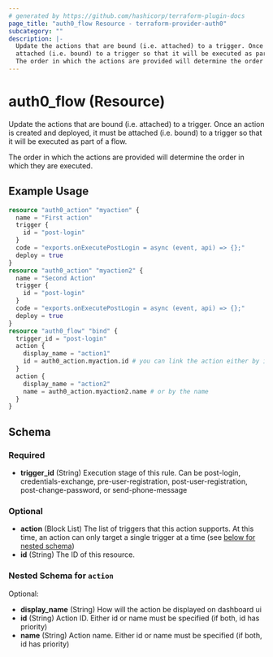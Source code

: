```yaml
---
# generated by https://github.com/hashicorp/terraform-plugin-docs
page_title: "auth0_flow Resource - terraform-provider-auth0"
subcategory: ""
description: |-
  Update the actions that are bound (i.e. attached) to a trigger. Once an action is created and deployed, it must be
  attached (i.e. bound) to a trigger so that it will be executed as part of a flow.
  The order in which the actions are provided will determine the order in which they are executed.
---
```


# auth0_flow (Resource)

Update the actions that are bound (i.e. attached) to a trigger. Once an action is created and deployed, it must be
attached (i.e. bound) to a trigger so that it will be executed as part of a flow.

The order in which the actions are provided will determine the order in which they are executed.

## Example Usage

```terraform
resource "auth0_action" "myaction" {
  name = "First action"
  trigger {
    id = "post-login"
  }
  code = "exports.onExecutePostLogin = async (event, api) => {};"
  deploy = true
}
resource "auth0_action" "myaction2" {
  name = "Second Action"
  trigger {
    id = "post-login"
  }
  code = "exports.onExecutePostLogin = async (event, api) => {};"
  deploy = true
}
resource "auth0_flow" "bind" {
  trigger_id = "post-login"
  action {
    display_name = "action1"
    id = auth0_action.myaction.id # you can link the action either by id
  }
  action {
    display_name = "action2"
    name = auth0_action.myaction2.name # or by the name
  }
}
```

<!-- schema generated by tfplugindocs -->
## Schema

### Required

- **trigger_id** (String) Execution stage of this rule. Can be post-login, credentials-exchange, pre-user-registration, post-user-registration, post-change-password, or send-phone-message

### Optional

- **action** (Block List) The list of triggers that this action supports. At this time, an action can only target a single trigger at a time (see [below for nested schema](#nestedblock--action))
- **id** (String) The ID of this resource.

<a id="nestedblock--action"></a>
### Nested Schema for `action`

Optional:

- **display_name** (String) How will the action be displayed on dashboard ui
- **id** (String) Action ID. Either id or name must be specified (if both, id has priority)
- **name** (String) Action name. Either id or name must be specified (if both, id has priority)


